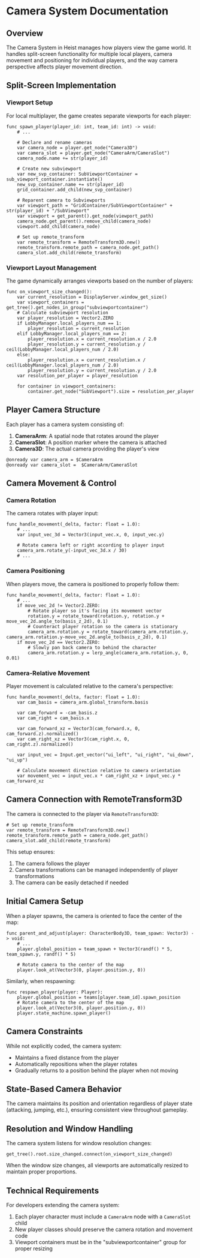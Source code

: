 # Camera System Documentation

## Overview

The Camera System in Heist manages how players view the game world. It handles split-screen functionality for multiple local players, camera movement and positioning for individual players, and the way camera perspective affects player movement direction.

## Split-Screen Implementation

### Viewport Setup

For local multiplayer, the game creates separate viewports for each player:

```gdscript
func spawn_player(player_id: int, team_id: int) -> void:
    # ...
    
    # Declare and rename cameras
    var camera_node = player.get_node("Camera3D")
    var camera_slot = player.get_node("CameraArm/CameraSlot")
    camera_node.name += str(player_id)
    
    # Create new subviewport
    var new_svp_container: SubViewportContainer = sub_viewport_container.instantiate()
    new_svp_container.name += str(player_id)
    grid_container.add_child(new_svp_container)
    
    # Reparent camera to Subviewports
    var viewport_path = "GridContainer/SubViewportContainer" + str(player_id) + "/SubViewport"
    var viewport = get_parent().get_node(viewport_path)
    camera_node.get_parent().remove_child(camera_node)
    viewport.add_child(camera_node)

    # Set up remote_transform
    var remote_transform = RemoteTransform3D.new()
    remote_transform.remote_path = camera_node.get_path()
    camera_slot.add_child(remote_transform)
```

### Viewport Layout Management

The game dynamically arranges viewports based on the number of players:

```gdscript
func on_viewport_size_changed():
    var current_resolution = DisplayServer.window_get_size()
    var viewport_containers = get_tree().get_nodes_in_group("subviewportcontainer")
    # Calculate subviewport resolution
    var player_resolution = Vector2.ZERO
    if LobbyManager.local_players_num == 1:
        player_resolution = current_resolution
    elif LobbyManager.local_players_num == 2:
        player_resolution.x = current_resolution.x / 2.0
        player_resolution.y = current_resolution.y / ceil(LobbyManager.local_players_num / 2.0)
    else:
        player_resolution.x = current_resolution.x / ceil(LobbyManager.local_players_num / 2.0)
        player_resolution.y = current_resolution.y / 2.0
    var resolution_per_player = player_resolution
    
    for container in viewport_containers:
        container.get_node("SubViewport").size = resolution_per_player
```

## Player Camera Structure

Each player has a camera system consisting of:

1. **CameraArm**: A spatial node that rotates around the player
2. **CameraSlot**: A position marker where the camera is attached
3. **Camera3D**: The actual camera providing the player's view

```gdscript
@onready var camera_arm = $CameraArm
@onready var camera_slot =  $CameraArm/CameraSlot
```

## Camera Movement & Control

### Camera Rotation

The camera rotates with player input:

```gdscript
func handle_movement(_delta, factor: float = 1.0):
    # ...
    var input_vec_3d = Vector3(input_vec.x, 0, input_vec.y)
    
    # Rotate camera left or right according to player input
    camera_arm.rotate_y(-input_vec_3d.x / 30)
    # ...
```

### Camera Positioning

When players move, the camera is positioned to properly follow them:

```gdscript
func handle_movement(_delta, factor: float = 1.0):
    # ...
    if move_vec_2d != Vector2.ZERO:
        # Rotate player so it's facing its movement vector
        rotation.y = rotate_toward(rotation.y, rotation.y + move_vec_2d.angle_to(basis_z_2d), 0.1)
        # Counteract player rotation so the camera is stationary
        camera_arm.rotation.y = rotate_toward(camera_arm.rotation.y, camera_arm.rotation.y-move_vec_2d.angle_to(basis_z_2d), 0.1)
    if move_vec_2d == Vector2.ZERO:
        # Slowly pan back camera to behind the character
        camera_arm.rotation.y = lerp_angle(camera_arm.rotation.y, 0, 0.01)
```

### Camera-Relative Movement

Player movement is calculated relative to the camera's perspective:

```gdscript
func handle_movement(_delta, factor: float = 1.0):
    var cam_basis = camera_arm.global_transform.basis
    
    var cam_forward = -cam_basis.z
    var cam_right = cam_basis.x

    var cam_forward_xz = Vector3(cam_forward.x, 0, cam_forward.z).normalized()
    var cam_right_xz = Vector3(cam_right.x, 0, cam_right.z).normalized()
    
    var input_vec = Input.get_vector("ui_left", "ui_right", "ui_down", "ui_up")
    
    # Calculate movement direction relative to camera orientation
    var movement_vec = input_vec.x * cam_right_xz + input_vec.y * cam_forward_xz
```

## Camera Connection with RemoteTransform3D

The camera is connected to the player via `RemoteTransform3D`:

```gdscript
# Set up remote_transform
var remote_transform = RemoteTransform3D.new()
remote_transform.remote_path = camera_node.get_path()
camera_slot.add_child(remote_transform)
```

This setup ensures:
1. The camera follows the player
2. Camera transformations can be managed independently of player transformations
3. The camera can be easily detached if needed

## Initial Camera Setup

When a player spawns, the camera is oriented to face the center of the map:

```gdscript
func parent_and_adjust(player: CharacterBody3D, team_spawn: Vector3) -> void:
    # ...
    player.global_position = team_spawn + Vector3(randf() * 5, team_spawn.y, randf() * 5) 
    
    # Rotate camera to the center of the map
    player.look_at(Vector3(0, player.position.y, 0))
```

Similarly, when respawning:

```gdscript
func respawn_player(player: Player):
    player.global_position = teams[player.team_id].spawn_position
    # Rotate camera to the center of the map
    player.look_at(Vector3(0, player.position.y, 0))
    player.state_machine.spawn_player()
```

## Camera Constraints

While not explicitly coded, the camera system:
- Maintains a fixed distance from the player
- Automatically repositions when the player rotates
- Gradually returns to a position behind the player when not moving

## State-Based Camera Behavior

The camera maintains its position and orientation regardless of player state (attacking, jumping, etc.), ensuring consistent view throughout gameplay.

## Resolution and Window Handling

The camera system listens for window resolution changes:

```gdscript
get_tree().root.size_changed.connect(on_viewport_size_changed)
```

When the window size changes, all viewports are automatically resized to maintain proper proportions.

## Technical Requirements

For developers extending the camera system:
1. Each player character must include a `CameraArm` node with a `CameraSlot` child
2. New player classes should preserve the camera rotation and movement code
3. Viewport containers must be in the "subviewportcontainer" group for proper resizing
